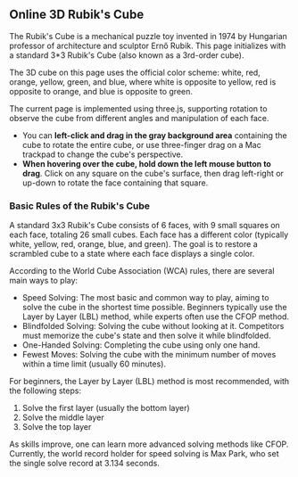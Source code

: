 ## Online 3D Rubik's Cube

The Rubik's Cube is a mechanical puzzle toy invented in 1974 by Hungarian professor of architecture and sculptor Ernő Rubik. This page initializes with a standard 3*3 Rubik's Cube (also known as a 3rd-order cube).

The 3D cube on this page uses the official color scheme: white, red, orange, yellow, green, and blue, where white is opposite to yellow, red is opposite to orange, and blue is opposite to green.

The current page is implemented using three.js, supporting rotation to observe the cube from different angles and manipulation of each face.

- You can **left-click and drag in the gray background area** containing the cube to rotate the entire cube, or use three-finger drag on a Mac trackpad to change the cube's perspective.
- **When hovering over the cube, hold down the left mouse button to drag**. Click on any square on the cube's surface, then drag left-right or up-down to rotate the face containing that square.

### Basic Rules of the Rubik's Cube

A standard 3x3 Rubik's Cube consists of 6 faces, with 9 small squares on each face, totaling 26 small cubes. Each face has a different color (typically white, yellow, red, orange, blue, and green). The goal is to restore a scrambled cube to a state where each face displays a single color.

According to the World Cube Association (WCA) rules, there are several main ways to play:

- Speed Solving: The most basic and common way to play, aiming to solve the cube in the shortest time possible. Beginners typically use the Layer by Layer (LBL) method, while experts often use the CFOP method.
- Blindfolded Solving: Solving the cube without looking at it. Competitors must memorize the cube's state and then solve it while blindfolded.
- One-Handed Solving: Completing the cube using only one hand.
- Fewest Moves: Solving the cube with the minimum number of moves within a time limit (usually 60 minutes).

For beginners, the Layer by Layer (LBL) method is most recommended, with the following steps:

1. Solve the first layer (usually the bottom layer)
2. Solve the middle layer
3. Solve the top layer

As skills improve, one can learn more advanced solving methods like CFOP. Currently, the world record holder for speed solving is Max Park, who set the single solve record at 3.134 seconds.
